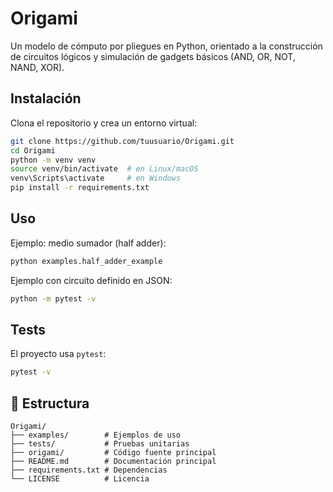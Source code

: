 # Origami

Un modelo de cómputo por pliegues en Python, orientado a la construcción de circuitos lógicos y simulación de gadgets básicos (AND, OR, NOT, NAND, XOR).

## Instalación

Clona el repositorio y crea un entorno virtual:

```bash
git clone https://github.com/tuusuario/Origami.git
cd Origami
python -m venv venv
source venv/bin/activate  # en Linux/macOS
venv\Scripts\activate     # en Windows
pip install -r requirements.txt
```

## Uso

Ejemplo: medio sumador (half adder):

```bash
python examples.half_adder_example
```

Ejemplo con circuito definido en JSON:

```bash
python -m pytest -v
```

## Tests

El proyecto usa `pytest`:

```bash
pytest -v
```

## 📂 Estructura

```
Origami/
├── examples/        # Ejemplos de uso
├── tests/           # Pruebas unitarias
├── origami/         # Código fuente principal
├── README.md        # Documentación principal
├── requirements.txt # Dependencias
└── LICENSE          # Licencia
```

